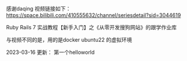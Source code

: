 感谢daqing 视频链接如下： https://space.bilibili.com/410555632/channel/seriesdetail?sid=3044619

Ruby Rails 7 实战教程【新手入门】之《从零开发搜狗网站》的跟学作业库

与视频不同的是，用的是docker ubuntu22 的虚拟环境

2023-03-16 更新： 第一个helloworld